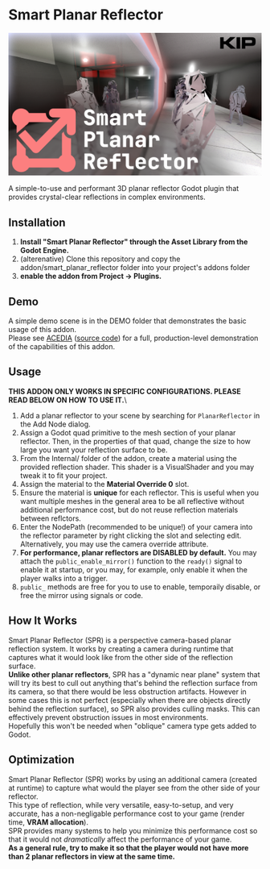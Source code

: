 # Smart Planar Reflector
![img](https://github.com/KipJM/smart_planar_reflector/blob/master/spr_banner.png?raw=true)

A simple-to-use and performant 3D planar reflector Godot plugin that provides crystal-clear reflections in complex environments.

## Installation
1. **Install "Smart Planar Reflector" through the Asset Library from the Godot Engine.**
1. (alterenative) Clone this repository and copy the addon/smart_planar_reflector folder into your project's addons folder
2. **enable the addon from Project -> Plugins.**

## Demo
A simple demo scene is in the DEMO folder that demonstrates the basic usage of this addon.  
Please see [ACEDIA](https://kip.gay/acedia) ([source code](https://kip.gay/acedia/repo)) for a full, production-level demonstration of the capabilities of this addon.

## Usage
**THIS ADDON ONLY WORKS IN SPECIFIC CONFIGURATIONS. PLEASE READ BELOW ON HOW TO USE IT.**\
1. Add a planar reflector to your scene by searching for `PlanarReflector` in the Add Node dialog. 
2. Assign a Godot quad primitive to the mesh section of your planar reflector. Then, in the properties of that quad, change the size to how large you want your reflection surface to be.
3. From the Internal/ folder of the addon, create a material using the provided reflection shader. This shader is a VisualShader and you may tweak it to fit your project.
4. Assign the material to the **Material Override 0** slot.
5. Ensure the material is **unique** for each reflector. This is useful when you want multiple meshes in the general area to be all reflective without additional performance cost, but do not reuse reflection materials between reflctors.
6. Enter the NodePath (recommended to be unique!) of your camera into the reflector parameter by right clicking the slot and selecting edit. Alternatively, you may use the camera override attribute.
7. **For performance, planar reflectors are DISABLED by default.** You may attach the `public_enable_mirror()` function to the `ready()` signal to enable it at startup, or you may, for example, only enable it when the player walks into a trigger.
8. `public_` methods are free for you to use to enable, temporaily disable, or free the mirror using signals or code. 

## How It Works
Smart Planar Reflector (SPR) is a perspective camera-based planar reflection system. It works by 
creating a camera during runtime that captures what it would look like from the other side of the 
reflection surface.  
**Unlike other planar reflectors**, SPR has a "dynamic near plane" system that will try its best to
cull out anything that's behind the reflection surface from its camera, so that there would be less
obstruction artifacts. However in some cases this is not perfect (especially when there are objects
directly behind the reflection surface), so SPR also provides culling masks. This can effectively
prevent obstruction issues in most environments.  
Hopefully this won't be needed when "oblique" camera type gets added to Godot.

## Optimization
Smart Planar Reflector (SPR) works by using an additional camera (created at runtime) to capture what would the player see from the other side of your reflector.  
This type of reflection, while very versatile, easy-to-setup, and very accurate, has a non-negligable performance cost to your game (render time, **VRAM allocation**).  
SPR provides many systems to help you minimize this performance cost so that it would not _dramatically_ affect the performance of your game.  
**As a general rule, try to make it so that the player would not have more than 2 planar reflectors in view at the same time.**
